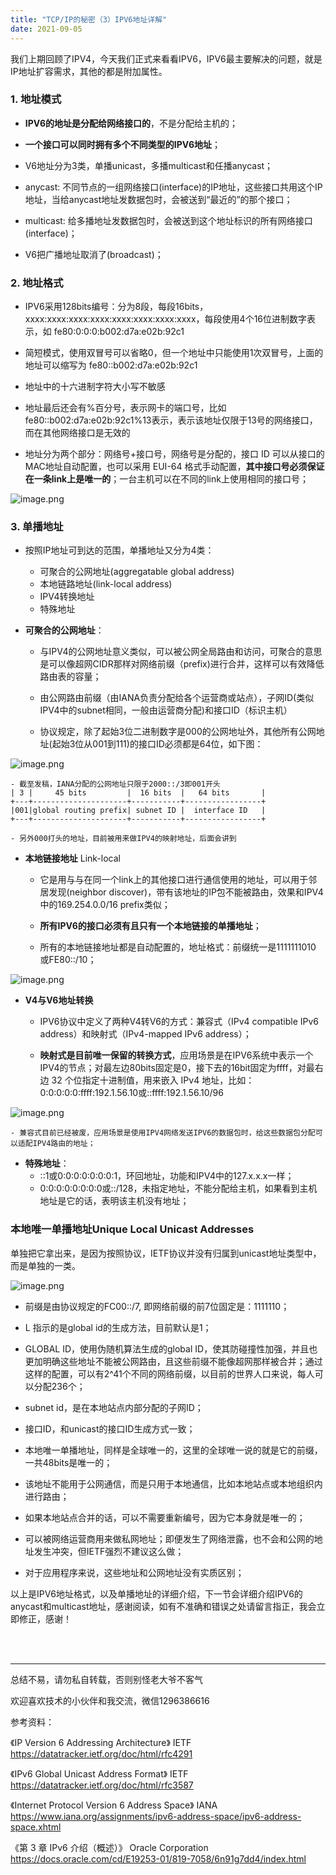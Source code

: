 ```yaml
---
title: "TCP/IP的秘密（3）IPV6地址详解"
date: 2021-09-05
---
```



我们上期回顾了IPV4，今天我们正式来看看IPV6，IPV6最主要解决的问题，就是IP地址扩容需求，其他的都是附加属性。

### **1. 地址模式**

- **IPV6的地址是分配给网络接口的**，不是分配给主机的；
- **一个接口可以同时拥有多个不同类型的IPV6地址**；

- V6地址分为3类，单播unicast，多播multicast和任播anycast；
- anycast: 不同节点的一组网络接口(interface)的IP地址，这些接口共用这个IP地址，当给anycast地址发数据包时，会被送到“最近的”的那个接口；

- multicast: 给多播地址发数据包时，会被送到这个地址标识的所有网络接口(interface)；

- V6把广播地址取消了(broadcast)；


### **2. 地址格式**
- IPV6采用128bits编号：分为8段，每段16bits，xxxx:xxxx:xxxx:xxxx:xxxx:xxxx:xxxx:xxxx，每段使用4个16位进制数字表示，如 fe80:0:0:0:b002:d7a:e02b:92c1

- 简短模式，使用双冒号可以省略0，但一个地址中只能使用1次双冒号，上面的地址可以缩写为 fe80::b002:d7a:e02b:92c1
- 地址中的十六进制字符大小写不敏感
- 地址最后还会有%百分号，表示网卡的端口号，比如fe80::b002:d7a:e02b:92c1%13表示，表示该地址仅限于13号的网络接口，而在其他网络接口是无效的

- 地址分为两个部分：网络号+接口号，网络号是分配的，接口 ID 可以从接口的MAC地址自动配置，也可以采用 EUI-64 格式手动配置，**其中接口号必须保证在一条link上是唯一的**；一台主机可以在不同的link上使用相同的接口号；

![image.png](https://p1-juejin.byteimg.com/tos-cn-i-k3u1fbpfcp/0681a8fea2c3450390aa14768822f01f~tplv-k3u1fbpfcp-watermark.image)

### **3. 单播地址**
- 按照IP地址可到达的范围，单播地址又分为4类：
    - 可聚合的公网地址(aggregatable global address)
    - 本地链路地址(link-local address)
    - IPV4转换地址
    - 特殊地址    

- **可聚合的公网地址**：
    - 与IPV4的公网地址意义类似，可以被公网全局路由和访问，可聚合的意思是可以像超网CIDR那样对网络前缀（prefix)进行合并，这样可以有效降低路由表的容量；
    
    - 由公网路由前缀（由IANA负责分配给各个运营商或站点），子网ID(类似IPV4中的subnet相同，一般由运营商分配)和接口ID（标识主机）    
    - 协议规定，除了起始3位二进制数字是000的公网地址外，其他所有公网地址(起始3位从001到111)的接口ID必须都是64位，如下图：
    
![image.png](https://p3-juejin.byteimg.com/tos-cn-i-k3u1fbpfcp/4d684d16d1cf40248ea61ecfbcd7cdbd~tplv-k3u1fbpfcp-watermark.image)
    
    - 截至发稿，IANA分配的公网地址只限于2000::/3即001开头
    | 3 |     45 bits         |  16 bits  |   64 bits       |
    +---+---------------------+-----------+-----------------+
    |001|global routing prefix| subnet ID |  interface ID   |
    +---+---------------------+-----------+-----------------+
    
    - 另外000打头的地址，目前被用来做IPV4的映射地址，后面会讲到

- **本地链接地址** Link-local

    - 它是用与与在同一个link上的其他接口进行通信使用的地址，可以用于邻居发现(neighbor discover)，带有该地址的IP包不能被路由，效果和IPV4中的169.254.0.0/16 prefix类似；    
    
    - **所有IPV6的接口必须有且只有一个本地链接的单播地址**；
    
    - 所有的本地链接地址都是自动配置的，地址格式：前缀统一是1111111010 或FE80::/10；
    
![image.png](https://p9-juejin.byteimg.com/tos-cn-i-k3u1fbpfcp/89bdb1451f59452a9ffc0739d617f869~tplv-k3u1fbpfcp-watermark.image)

- **V4与V6地址转换**
    - IPV6协议中定义了两种V4转V6的方式：兼容式（IPv4 compatible IPv6 address）和映射式（IPv4-mapped IPv6 address）；

    - **映射式是目前唯一保留的转换方式**，应用场景是在IPV6系统中表示一个IPV4的节点；对最左边80bits固定是0，接下去的16bit固定为ffff，对最右边 32 个位指定十进制值，用来嵌入 IPv4 地址，比如：0:0:0:0:0:ffff:192.1.56.10或::ffff:192.1.56.10/96

![image.png](https://p9-juejin.byteimg.com/tos-cn-i-k3u1fbpfcp/f9bdbe173b794f599ff5bb3fcd4f1928~tplv-k3u1fbpfcp-watermark.image)

    - 兼容式目前已经被废，应用场景是使用IPV4网络发送IPV6的数据包时，给这些数据包分配可以适配IPV4路由的地址；

- **特殊地址**：
    - ::1或0:0:0:0:0:0:0:1，环回地址，功能和IPV4中的127.x.x.x一样；
    - 0:0:0:0:0:0:0:0或::/128，未指定地址，不能分配给主机，如果看到主机地址是它的话，表明该主机没有地址；
    
    
### 本地唯一单播地址Unique Local Unicast Addresses
单独把它拿出来，是因为按照协议，IETF协议并没有归属到unicast地址类型中，而是单独的一类。

![image.png](https://p1-juejin.byteimg.com/tos-cn-i-k3u1fbpfcp/a32dbd40853e4140baf5670d6b5f8c55~tplv-k3u1fbpfcp-watermark.image)

- 前缀是由协议规定的FC00::/7, 即网络前缀的前7位固定是：1111110；

- L 指示的是global id的生成方法，目前默认是1；

- GLOBAL ID，使用伪随机算法生成的global ID，使其防碰撞性加强，并且也更加明确这些地址不能被公网路由，且这些前缀不能像超网那样被合并；通过这样的配置，可以有2^41个不同的网络前缀，以目前的世界人口来说，每人可以分配236个；

- subnet id，是在本地站点内部分配的子网ID；

- 接口ID，和unicast的接口ID生成方式一致；

- 本地唯一单播地址，同样是全球唯一的，这里的全球唯一说的就是它的前缀，一共48bits是唯一的；

- 该地址不能用于公网通信，而是只用于本地通信，比如本地站点或本地组织内进行路由；
- 如果本地站点合并的话，可以不需要重新编号，因为它本身就是唯一的；
- 可以被网络运营商用来做私网地址；即便发生了网络泄露，也不会和公网的地址发生冲突，但IETF强烈不建议这么做；
- 对于应用程序来说，这些地址和公网地址没有实质区别；

以上是IPV6地址格式，以及单播地址的详细介绍，下一节会详细介绍IPV6的anycast和multicast地址，感谢阅读，如有不准确和错误之处请留言指正，我会立即修正，感谢！

<br/>
<br/>
<hr/>



总结不易，请勿私自转载，否则别怪老大爷不客气

欢迎喜欢技术的小伙伴和我交流，微信1296386616


参考资料：

《IP Version 6 Addressing Architecture》 IETF
https://datatracker.ietf.org/doc/html/rfc4291

《IPv6 Global Unicast Address Format》 IETF
https://datatracker.ietf.org/doc/html/rfc3587

《Internet Protocol Version 6 Address Space》 IANA
https://www.iana.org/assignments/ipv6-address-space/ipv6-address-space.xhtml

《第 3 章 IPv6 介绍（概述）》 Oracle Corporation
https://docs.oracle.com/cd/E19253-01/819-7058/6n91g7dd4/index.html
